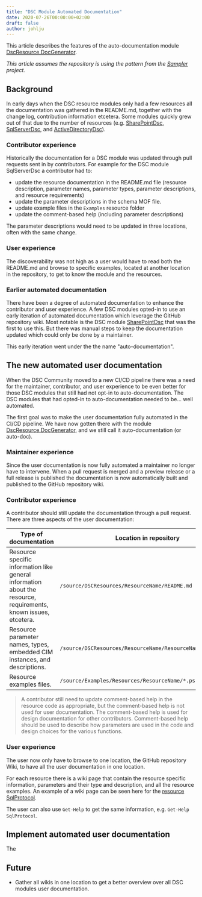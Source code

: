 ```yaml
---
title: "DSC Module Automated Documentation"
date: 2020-07-26T00:00:00+02:00
draft: false
author: johlju
---
```


This article describes the features of the auto-documentation module
[DscResource.DocGenerator](https://github.com/dsccommunity/DscResource.DocGenerator).

_This article assumes the repository is using the pattern from the [Sampler](https://github.com/gaelcolas/Sampler)_
_project._

## Background

In early days when the DSC resource modules only had a few resources all
the documentation was gathered in the README.md, together with the change
log, contribution information etcetera. Some modules quickly grew out of
that due to the number of resources (e.g. [SharePointDsc](https://github.com/dsccommunity/SharePointDsc),
[SqlServerDsc](https://github.com/dsccommunity/SqlServerDsc), and
[ActiveDirectoryDsc](https://github.com/dsccommunity/ActiveDirectoryDsc)).

### Contributor experience

Historically the documentation for a DSC module was updated through pull
requests sent in by contributors. For example for the DSC module SqlServerDsc
a contributor had to:

- update the resource documentation in the README.md file (resource
  description, parameter names, parameter types, parameter descriptions,
  and resource requirements)
- update the parameter descriptions in the schema MOF file.
- update example files in the `Examples` resource folder
- update the comment-based help (including parameter descriptions)

The parameter descriptions would need to be updated in three locations,
often with the same change.

### User experience

The discoverability was not high as a user would have to read both the
README.md and browse to specific examples, located at another location in
the repository, to get to know the module and the resources.

### Earlier automated documentation

There have been a degree of automated documentation to enhance the contributor
and user experience. A few DSC modules opted-in to use an early iteration of
automated documentation which leverage the GitHub repository wiki. Most notable
is the DSC module [SharePointDsc](https://github.com/dsccommunity/SharePointDsc)
that was the first to use this. But there was manual steps to keep the documentation
updated which could only be done by a maintainer.

This early iteration went under the the name "auto-documentation".

## The new automated user documentation

When the DSC Community moved to a new CI/CD pipeline there was a need for
the maintainer, contributor, and user experience to be even better for those
DSC modules that still had not opt-in to auto-documentation. The DSC modules
that had opted-in to auto-documentation needed to be... well
automated.

The first goal was to make the user documentation fully automated
in the CI/CD pipeline. We have now gotten there with the module
[DscResource.DocGenerator](https://github.com/dsccommunity/DscResource.DocGenerator), 
and we still call it auto-documentation (or auto-doc).

### Maintainer experience

Since the user documentation is now fully automated a maintainer no longer
have to intervene. When a pull request is merged and a preview release or
a full release is published the documentation is now automatically built
and published to the GitHub repository wiki.

### Contributor experience

A contributor should still update the documentation through a pull request. There
are three aspects of the user documentation:

Type of documentation | Location in repository
--- | ---
Resource specific information like general information about the resource, requirements, known issues, etcetera. | `/source/DSCResources/ResourceName/README.md`
Resource parameter names, types, embedded CIM instances, and descriptions. | `/source/DSCResources/ResourceName/ResourceName.schema.mof`
Resource examples files. | `/source/Examples/Resources/ResourceName/*.ps1`

>A contributor still need to update comment-based help in the resource code
>as appropriate, but the comment-based help is not used for user documentation.
>The comment-based help is used for design documentation for other contributors.
>Comment-based help should be used to describe how parameters are used in
>the code and design choices for the various functions.

### User experience

The user now only have to browse to one location, the GitHub repository Wiki,
to have all the user documentation in one location.

For each resource there is a wiki page that contain the resource specific
information, parameters and their type and description, and all the resource 
examples. An example of a wiki page can be seen here for the [resource SqlProtocol](https://github.com/dsccommunity/SqlServerDsc/wiki/SqlProtocol).

The user can also use `Get-Help` to get the same information, e.g.
`Get-Help SqlProtocol`.

## Implement automated user documentation

The 

## Future

- Gather all wikis in one location to get a better overview over all 
  DSC modules user documentation.

